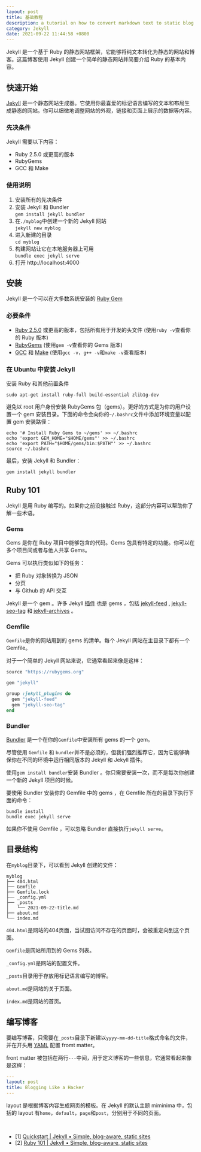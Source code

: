 ```yaml
---
layout: post
title: 基础教程
description: a tutorial on how to convert markdown text to static blog site in jekyll
category: Jekyll
date: 2021-09-22 11:44:58 +0800
---
```


Jekyll 是一个基于 Ruby 的静态网站框架，它能够将纯文本转化为静态的网站和博客。这篇博客使用 Jekyll 创建一个简单的静态网站并简要介绍 Ruby 的基本内容。

<!--more-->

## 快速开始

[Jekyll](https://jekyllrb.com/) 是一个静态网站生成器。它使用你最喜爱的标记语言编写的文本和布局生成静态的网站。你可以细微地调整网站的外观，链接和页面上展示的数据等内容。

### 先决条件

Jekyll 需要以下内容：
- Ruby 2.5.0 或更高的版本
- RubyGems
- GCC 和 Make

### 使用说明

1. 安装所有的先决条件
2. 安装 Jekyll 和 Bundler  
  `gem install jekyll bundler`
3. 在`./myblog`中创建一个新的 Jekyll 网站  
  `jekyll new myblog`
4. 进入新建的目录  
  `cd myblog` 
5. 构建网站让它在本地服务器上可用  
  `bundle exec jekyll serve`
6. 打开 http://localhost:4000

## 安装

Jekyll 是一个可以在大多数系统安装的 [Ruby Gem](https://jekyllrb.com/docs/ruby-101/#gems)

### 必要条件

- [Ruby 2.5.0](https://www.ruby-lang.org/en/downloads/) 或更高的版本，包括所有用于开发的头文件 (使用`ruby -v`查看你的 Ruby 版本)
- [RubyGems](https://rubygems.org/pages/download) (使用`gem -v`查看你的 Gems 版本)
- [GCC](https://gcc.gnu.org/install/) 和 [Make](https://www.gnu.org/software/make/) (使用`gcc -v`，`g++ -v`和`make -v`查看版本)

### 在 Ubuntu 中安装 Jekyll

安装 Ruby 和其他前置条件

`sudo apt-get install ruby-full build-essential zlib1g-dev`

避免以 root 用户身份安装 RubyGems 包（gems）。更好的方式是为你的用户设置一个 gem 安装目录。下面的命令会向你的`~/.bashrc`文件中添加环境变量以配置 gem 安装路径：

```shell
echo '# Install Ruby Gems to ~/gems' >> ~/.bashrc
echo 'export GEM_HOME="$HOME/gems"' >> ~/.bashrc
echo 'export PATH="$HOME/gems/bin:$PATH"' >> ~/.bashrc
source ~/.bashrc
```

最后，安装 Jekyll 和 Bundler：

`gem install jekyll bundler`

## Ruby 101

Jekyll 是用 Ruby 编写的。如果你之前没接触过 Ruby，这部分内容可以帮助你了解一些术语。

### Gems

Gems 是你在 Ruby 项目中能够包含的代码。Gems 包具有特定的功能。你可以在多个项目间或者与他人共享 Gems。

Gems 可以执行类似如下的任务：
- 把 Ruby 对象转换为 JSON
- 分页
- 与 Github 的 API 交互

Jekyll 是一个 gem 。许多 Jekyll [插件](https://jekyllrb.com/docs/plugins/) 也是 gems ，包括 [jekyll-feed](https://jekyllrb.com/docs/plugins/) , [jekyll-seo-tag](https://github.com/jekyll/jekyll-seo-tag) 和 [jekyll-archives](https://github.com/jekyll/jekyll-archives) 。

### Gemfile

`Gemfile`是你的网站用到的 gems 的清单。每个 Jekyll 网站在主目录下都有一个 Gemfile。

对于一个简单的 Jekyll 网站来说，它通常看起来像是这样：

```ruby
source "https://rubygems.org"

gem "jekyll"

group :jekyll_plugins do
  gem "jekyll-feed"
  gem "jekyll-seo-tag"
end
```

### Bundler

[Bundler](https://rubygems.org/gems/bundler) 是一个在你的`Gemfile`中安装所有 gems 的一个 gem。

尽管使用 `Gemfile` 和 `bundler`并不是必须的，但我们强烈推荐它，因为它能够确保你在不同的环境中运行相同版本的 Jekyll 和 Jekyll 插件。

使用`gem install bundler`安装 Bundler 。你只需要安装一次，而不是每次你创建一个新的 Jekyll 项目的时候。

要使用 Bundler 安装你的 Gemfile 中的 gems ，在 Gemfile 所在的目录下执行下面的命令：

```shell
bundle install
bundle exec jekyll serve
```

如果你不使用 Gemfile ，可以忽略 Bundler 直接执行`jekyll serve`。

## 目录结构

在`myblog`目录下，可以看到 Jekyll 创建的文件：

```
myblog
├── 404.html
├── Gemfile
├── Gemfile.lock
├── _config.yml
├── _posts
│   └── 2021-09-22-title.md
├── about.md
└── index.md
```

`404.html`是网站的404页面，当试图访问不存在的页面时，会被重定向到这个页面。

`Gemfile`是网站所用到的 Gems 列表。

`_config.yml`是网站的配置文件。

`_posts`目录用于存放用标记语言编写的博客。

`about.md`是网站的关于页面。

`index.md`是网站的首页。

## 编写博客

要编写博客，只需要在`_posts`目录下新建以`yyyy-mm-dd-title`格式命名的文件，并在开头用 [YAML](https://yaml.org/) 配置 fromt matter。

front matter 被包括在两行`---`中间，用于定义博客的一些信息，它通常看起来像是这样：

```yaml
---
layout: post
title: Blogging Like a Hacker
---
```

layout 是根据博客内容生成网页的模板。在 Jekyll 的默认主题 miminima 中，包括的 layout 有`home`，`default`，`page`和`post`，分别用于不同的页面。

&nbsp;

- [1] [Quickstart \| Jekyll • Simple, blog-aware, static sites](https://jekyllrb.com/docs/)
- [2] [Ruby 101 \| Jekyll • Simple, blog-aware, static sites](https://jekyllrb.com/docs/ruby-101/)